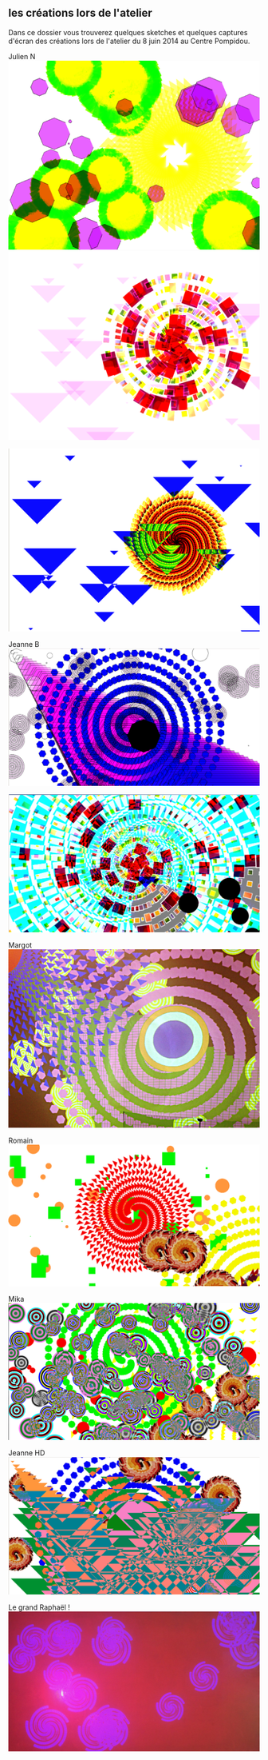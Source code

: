 ## les créations lors de l'atelier

Dans ce dossier vous trouverez quelques sketches et quelques captures d'écran des créations lors de l'atelier du 8 juin 2014 au Centre Pompidou.

Julien N
![image](julien1/julien1-b.png)
![image](julien1/julien1-a.png)

![image](julien2/julien2-a.png)


Jeanne B
![image](jeanne_b/jeanne_b.png/)

![image](jeanne_b_2/jeanne_b_2.png)


Margot 
![image](margot.jpg)

Romain
![image](romain_marine/romain_marine.png)

Mika
![image](Mika1/mika1.png)


Jeanne HD
![image](jeanne_hd/jeanne_hd.png)


Le grand Raphaël !
![image](raphael.jpg)